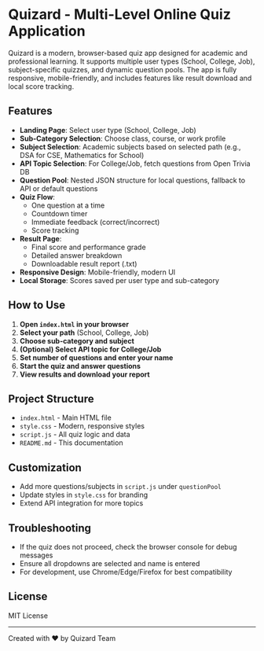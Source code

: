 # Quizard - Multi-Level Online Quiz Application

Quizard is a modern, browser-based quiz app designed for academic and professional learning. It supports multiple user types (School, College, Job), subject-specific quizzes, and dynamic question pools. The app is fully responsive, mobile-friendly, and includes features like result download and local score tracking.

## Features

- **Landing Page**: Select user type (School, College, Job)
- **Sub-Category Selection**: Choose class, course, or work profile
- **Subject Selection**: Academic subjects based on selected path (e.g., DSA for CSE, Mathematics for School)
- **API Topic Selection**: For College/Job, fetch questions from Open Trivia DB
- **Question Pool**: Nested JSON structure for local questions, fallback to API or default questions
- **Quiz Flow**:
  - One question at a time
  - Countdown timer
  - Immediate feedback (correct/incorrect)
  - Score tracking
- **Result Page**:
  - Final score and performance grade
  - Detailed answer breakdown
  - Downloadable result report (.txt)
- **Responsive Design**: Mobile-friendly, modern UI
- **Local Storage**: Scores saved per user type and sub-category

## How to Use

1. **Open `index.html` in your browser**
2. **Select your path** (School, College, Job)
3. **Choose sub-category and subject**
4. **(Optional) Select API topic for College/Job**
5. **Set number of questions and enter your name**
6. **Start the quiz and answer questions**
7. **View results and download your report**

## Project Structure

- `index.html` - Main HTML file
- `style.css` - Modern, responsive styles
- `script.js` - All quiz logic and data
- `README.md` - This documentation

## Customization

- Add more questions/subjects in `script.js` under `questionPool`
- Update styles in `style.css` for branding
- Extend API integration for more topics

## Troubleshooting

- If the quiz does not proceed, check the browser console for debug messages
- Ensure all dropdowns are selected and name is entered
- For development, use Chrome/Edge/Firefox for best compatibility

## License

MIT License

---
Created with ❤️ by Quizard Team